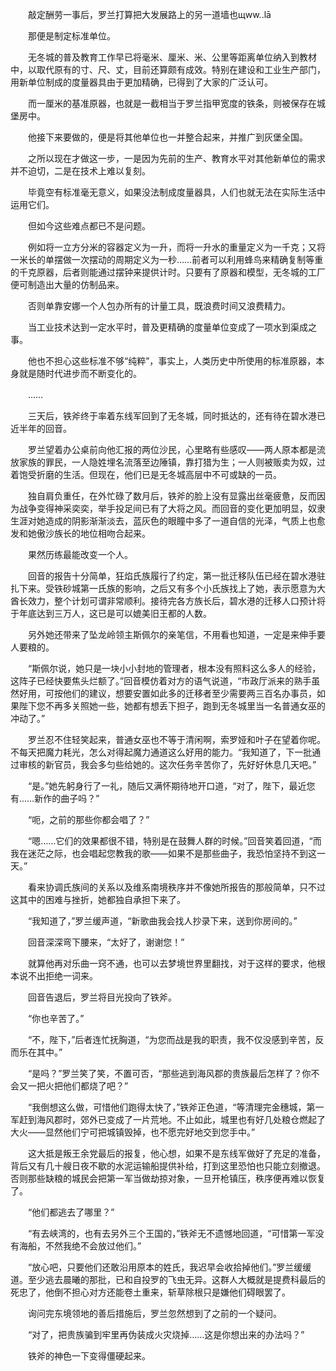 　　敲定酬劳一事后，罗兰打算把大发展路上的另一道墙也щww..lā

　　那便是制定标准单位。

　　无冬城的普及教育工作早已将毫米、厘米、米、公里等距离单位纳入到教材中，以取代原有的寸、尺、丈，目前还算颇有成效。特别在建设和工业生产部门，用新单位制成的度量器具由于更加精确，已得到了大家的广泛认可。

　　而一厘米的基准原器，也就是一截相当于罗兰指甲宽度的铁条，则被保存在城堡房中。

　　他接下来要做的，便是将其他单位也一并整合起来，并推广到灰堡全国。

　　之所以现在才做这一步，一是因为先前的生产、教育水平对其他新单位的需求并不迫切，二是在技术上难以复刻。

　　毕竟空有标准毫无意义，如果没法制成度量器具，人们也就无法在实际生活中运用它们。

　　但如今这些难点都已不是问题。

　　例如将一立方分米的容器定义为一升，而将一升水的重量定义为一千克；又将一米长的单摆做一次摆动的周期定义为一秒……前者可以利用蜂鸟来精确复制等重的千克原器，后者则能通过摆钟来提供计时。只要有了原器和模型，无冬城的工厂便可制造出大量的仿制品来。

　　否则单靠安娜一个人包办所有的计量工具，既浪费时间又浪费精力。

　　当工业技术达到一定水平时，普及更精确的度量单位变成了一项水到渠成之事。

　　他也不担心这些标准不够“纯粹”，事实上，人类历史中所使用的标准原器，本身就是随时代进步而不断变化的。

　　……

　　三天后，铁斧终于率着东线军回到了无冬城，同时抵达的，还有待在碧水港已近半年的回音。

　　罗兰望着办公桌前向他汇报的两位沙民，心里略有些感叹——两人原本都是流放家族的罪民，一人隐姓埋名流落至边陲镇，靠打猎为生；一人则被贩卖为奴，过着饱受折磨的生活。但现在，他们已是无冬城高层中不可或缺的一员。

　　独自肩负重任，在外忙碌了数月后，铁斧的脸上没有显露出丝毫疲惫，反而因为战争变得神采奕奕，举手投足间已有了大将之风。而回音的变化更加明显，奴隶生涯对她造成的阴影渐渐淡去，蓝灰色的眼瞳中多了一道自信的光泽，气质上也愈发和她傲沙族长的地位相吻合起来。

　　果然历练最能改变一个人。

　　回音的报告十分简单，狂焰氏族履行了约定，第一批迁移队伍已经在碧水港驻扎下来。受铁砂城第一氏族的影响，之后又有多个小氏族找上了她，表示愿意为大酋长效力，整个计划可谓非常顺利。接待完各方族长后，碧水港的迁移人口预计将于年底达到三万人，这已是可以媲美旧王都的人数。

　　另外她还带来了坠龙岭领主斯佩尔的亲笔信，不用看也知道，一定是来伸手要人要粮的。

　　“斯佩尔说，她只是一块小小封地的管理者，根本没有照料这么多人的经验，这阵子已经快要焦头烂额了。”回音模仿着对方的语气说道，“市政厅派来的熟手虽然好用，可按他们的建议，想要安置如此多的迁移者至少需要两三百名办事员，如果陛下您不再多关照她一些，她都有想丢下担子，跑到无冬城里当一名普通女巫的冲动了。”

　　罗兰忍不住轻笑起来，普通女巫也不等于清闲啊，索罗娅和叶子在望着你呢。不每天把魔力耗光，怎么对得起魔力通道这么好用的能力。“我知道了，下一批通过审核的新官员，我会多匀些给她的。这次任务辛苦你了，先好好休息几天吧。”

　　“是。”她先躬身行了一礼，随后又满怀期待地开口道，“对了，陛下，最近您有……新作的曲子吗？”

　　“呃，之前的那些你都会唱了？”

　　“嗯……它们的效果都很不错，特别是在鼓舞人群的时候。”回音笑着回道，“而我在迷茫之际，也会唱起您教我的歌——如果不是那些曲子，我恐怕坚持不到这一天。”

　　看来协调氏族间的关系以及维系南境秩序并不像她所报告的那般简单，只不过这其中的困难与挫折，她都独自承担下来了。

　　“我知道了，”罗兰缓声道，“新歌曲我会找人抄录下来，送到你房间的。”

　　回音深深弯下腰来，“太好了，谢谢您！”

　　就算他再对乐曲一窍不通，也可以去梦境世界里翻找，对于这样的要求，他根本说不出拒绝一词来。

　　回音告退后，罗兰将目光投向了铁斧。

　　“你也辛苦了。”

　　“不，陛下，”后者连忙抚胸道，“为您而战是我的职责，我不仅没感到辛苦，反而乐在其中。”

　　“是吗？”罗兰笑了笑，不置可否，“那些逃到海风郡的贵族最后怎样了？你不会又一把火把他们都烧了吧？”

　　“我倒想这么做，可惜他们跑得太快了，”铁斧正色道，“等清理完金穗城，第一军赶到海风郡时，郊外已变成了一片荒地。不止如此，城里也有好几处粮仓燃起了大火——显然他们宁可把城镇毁掉，也不愿完好地交到您手中。”

　　这大抵是叛王余党最后的报复，他心想，如果不是东线军做好了充足的准备，背后又有几十艘日夜不歇的水泥运输船提供补给，打到这里恐怕也只能立刻撤退。否则那些缺粮的城民会把第一军当做劫掠对象，一旦开枪镇压，秩序便再难以恢复了。

　　“他们都逃去了哪里？”

　　“有去峡湾的，也有去另外三个王国的，”铁斧无不遗憾地回道，“可惜第一军没有海船，不然我绝不会放过他们。”

　　“放心吧，只要他们还敢沿用原本的姓氏，我迟早会收拾掉他们。”罗兰缓缓道。至少逃去晨曦的那批，已和自投罗的飞虫无异。这群人大概就是提费科最后的死忠了，他倒不担心对方还能卷土重来，斩草除根只是嫌他们碍眼罢了。

　　询问完东境领地的善后措施后，罗兰忽然想到了之前的一个疑问。

　　“对了，把贵族骗到牢里再伪装成火灾烧掉……这是你想出来的办法吗？”

　　铁斧的神色一下变得僵硬起来。
